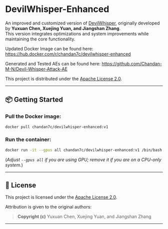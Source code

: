 # DevilWhisper-Enhanced

An improved and customized version of [DevilWhisper](https://github.com/RiskySignal/Devil-Whisper-Attack), originally developed by **Yuxuan Chen, Xuejing Yuan, and Jiangshan Zhang**.  
This version integrates optimizations and system improvements while maintaining the core functionality.

Updated Docker Image can be found here: https://hub.docker.com/r/chandan7c/devilwhisper-enhanced

Generated and Tested AEs can be found here: https://github.com/Chandan-M-N/Devil-Whisper-Attack-AE

This project is distributed under the [Apache License 2.0](https://www.apache.org/licenses/LICENSE-2.0).

---

## 📦 Getting Started

### Pull the Docker image:

```bash
docker pull chandan7c/devilwhisper-enhanced:v1
```

### Run the container:

```bash
docker run -it --gpus all chandan7c/devilwhisper-enhanced:v1 /bin/bash
```

(*Adjust `--gpus all` if you are using GPU; remove it if you are on a CPU-only system.*)

---

## 📜 License

This project is licensed under the [Apache License 2.0](https://www.apache.org/licenses/LICENSE-2.0).

Attribution is given to the original authors:
> **Copyright (c)**
> Yuxuan Chen, Xuejing Yuan, and Jiangshan Zhang

---
